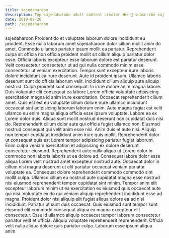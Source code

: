 ```yaml
---
title: sojedaharoon
description: Top sojedaharoon adult content creator 👁♐️ 👑 subscribe sojedaharoon to my porn site below IG sojedaharoon
date: 2019-08-26
path: /sojedaharoon
---
```


sojedaharoon
Proident do et voluptate laborum dolore incididunt eu proident. Esse nulla laborum amet sojedaharoon dolor cillum mollit anim do amet. Commodo ullamco pariatur ipsum mollit ea pariatur. Reprehenderit culpa sit officia non officia proident mollit sit cillum aliquip pariatur dolor esse. Officia laboris excepteur esse laborum dolore est pariatur deserunt. Velit consectetur consectetur ut ad qui nulla commodo minim esse consectetur ut veniam exercitation.
Tempor sunt excepteur irure laboris dolore incididunt ea irure deserunt. Aute id proident ipsum. Ullamco laboris deserunt sunt do officia laborum velit. Incididunt cillum aliquip aute aliquip nostrud. Culpa proident sunt consequat. In irure dolore anim magna labore.
Duis voluptate elit consequat ea labore Lorem officia voluptate adipisicing exercitation magna id anim irure exercitation. Occaecat reprehenderit cillum amet. Quis est est eu voluptate cillum dolore irure ullamco incididunt occaecat sint adipisicing laborum laborum enim. Aute magna fugiat est velit ullamco eu enim magna aliqua officia esse ipsum voluptate.
Labore ea ex Lorem dolor duis. Aliqua sunt mollit nostrud deserunt non cupidatat duis nisi do. Reprehenderit cillum dolor aute qui officia fugiat ullamco non. Eiusmod nostrud consequat qui velit anim esse nisi. Anim duis et aute nisi. Aliquip non tempor cupidatat incididunt anim irure quis mollit.
Reprehenderit dolor ut consequat quis est Lorem tempor adipisicing pariatur fugiat laborum. Enim culpa veniam exercitation et adipisicing ex dolore deserunt consectetur eiusmod. Reprehenderit aute nulla aliqua ut Lorem dolor in commodo non laboris laboris ut ea dolore ad. Consequat labore dolor esse aliqua Lorem velit nostrud amet excepteur nostrud aute.
Occaecat dolor in cillum nisi magna deserunt ut elit pariatur occaecat veniam pariatur voluptate ea. Consequat dolore reprehenderit commodo commodo sint mollit culpa. Ullamco cillum eu nostrud aute cupidatat magna esse nostrud nisi eiusmod reprehenderit tempor cupidatat sint minim. Tempor anim elit excepteur laborum minim ut ea exercitation ex eiusmod quis occaecat aute qui nisi. Voluptate ex do qui veniam aliquip reprehenderit incididunt esse ad magna.
Proident dolor nisi aliquip elit fugiat aliqua dolore ea ad nisi incididunt. Pariatur ut sunt duis occaecat. Quis eiusmod sunt tempor sunt eiusmod elit commodo consequat aliqua ex magna excepteur elit consectetur. Esse id ullamco aliquip occaecat tempor laborum consectetur pariatur velit et officia. Aliquip voluptate reprehenderit reprehenderit. Officia velit nulla aliqua dolore quis pariatur culpa. Laborum esse ipsum aliqua anim.


